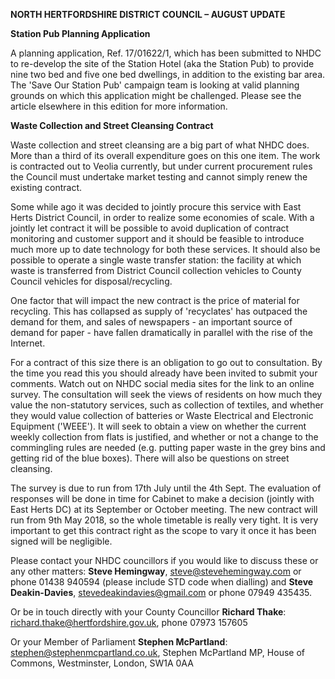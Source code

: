 **NORTH HERTFORDSHIRE DISTRICT COUNCIL – AUGUST UPDATE**

**Station Pub Planning Application**

A planning application, Ref. 17/01622/1, which has been submitted to
NHDC to re-develop the site of the Station Hotel (aka the Station Pub)
to provide nine two bed and five one bed dwellings, in addition to the
existing bar area. The 'Save Our Station Pub' campaign team is looking
at valid planning grounds on which this application might be challenged.
Please see the article elsewhere in this edition for more information.

**Waste Collection and Street Cleansing Contract**

Waste collection and street cleansing are a big part of what NHDC does.
More than a third of its overall expenditure goes on this one item. The
work is contracted out to Veolia currently, but under current
procurement rules the Council must undertake market testing and cannot
simply renew the existing contract.

Some while ago it was decided to jointly procure this service with East
Herts District Council, in order to realize some economies of scale.
With a jointly let contract it will be possible to avoid duplication of
contract monitoring and customer support and it should be feasible to
introduce much more up to date technology for both these services. It
should also be possible to operate a single waste transfer station: the
facility at which waste is transferred from District Council collection
vehicles to County Council vehicles for disposal/recycling.

One factor that will impact the new contract is the price of material
for recycling. This has collapsed as supply of 'recyclates' has outpaced
the demand for them, and sales of newspapers - an important source of
demand for paper - have fallen dramatically in parallel with the rise of
the Internet.

For a contract of this size there is an obligation to go out to
consultation. By the time you read this you should already have been
invited to submit your comments. Watch out on NHDC social media sites
for the link to an online survey. The consultation will seek the views
of residents on how much they value the non-statutory services, such as
collection of textiles, and whether they would value collection of
batteries or Waste Electrical and Electronic Equipment ('WEEE'). It will
seek to obtain a view on whether the current weekly collection from
flats is justified, and whether or not a change to the commingling rules
are needed (e.g. putting paper waste in the grey bins and getting rid of
the blue boxes). There will also be questions on street cleansing.

The survey is due to run from 17th July until the 4th Sept. The
evaluation of responses will be done in time for Cabinet to make a
decision (jointly with East Herts DC) at its September or October
meeting. The new contract will run from 9th May 2018, so the whole
timetable is really very tight. It is very important to get this
contract right as the scope to vary it once it has been signed will be
negligible.

Please contact your NHDC councillors if you would like to discuss these
or any other matters: **Steve Hemingway**, steve@stevehemingway.com or
phone 01438 940594 (please include STD code when dialling) and **Steve
Deakin-Davies**, stevedeakindavies@gmail.com or phone 07949 435435.

Or be in touch directly with your County Councillor **Richard Thake**:
richard.thake@hertfordshire.gov.uk, phone 07973 157605

Or your Member of Parliament **Stephen McPartland**:
stephen@stephenmcpartland.co.uk, Stephen McPartland MP, House of
Commons, Westminster, London, SW1A 0AA

